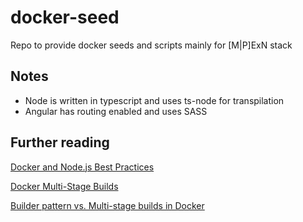 # docker-seed

Repo to provide docker seeds and scripts mainly for [M|P]ExN stack

## Notes
- Node is written in typescript and uses ts-node for transpilation
- Angular has routing enabled and uses SASS

## Further reading

[Docker and Node.js Best Practices](https://github.com/nodejs/docker-node/blob/master/docs/BestPractices.md)

[Docker Multi-Stage Builds](https://docs.docker.com/develop/develop-images/multistage-build/)

[Builder pattern vs. Multi-stage builds in Docker](https://blog.alexellis.io/mutli-stage-docker-builds/)
